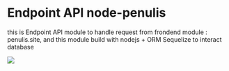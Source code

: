 # Endpoint API node-penulis
<p>this is Endpoint API module to handle request from frondend module : penulis.site, and this module build with nodejs + ORM Sequelize to interact database</p>
<img src ='https://i.ibb.co/Qk6b03L/penulis-slide.jpg' />
